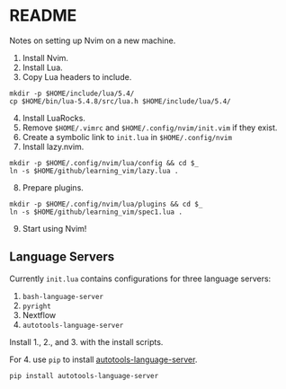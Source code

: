 # README

Notes on setting up Nvim on a new machine.

1. Install Nvim.
2. Install Lua.
3. Copy Lua headers to include.

```console
mkdir -p $HOME/include/lua/5.4/
cp $HOME/bin/lua-5.4.8/src/lua.h $HOME/include/lua/5.4/
```

4. Install LuaRocks.
5. Remove `$HOME/.vimrc` and `$HOME/.config/nvim/init.vim` if they exist.
6. Create a symbolic link to `init.lua` in `$HOME/.config/nvim`
7. Install lazy.nvim.

```console
mkdir -p $HOME/.config/nvim/lua/config && cd $_
ln -s $HOME/github/learning_vim/lazy.lua .
```

8. Prepare plugins.

```console
mkdir -p $HOME/.config/nvim/lua/plugins && cd $_
ln -s $HOME/github/learning_vim/spec1.lua .
```

9. Start using Nvim!

## Language Servers

Currently `init.lua` contains configurations for three language servers:

1. `bash-language-server`
2. `pyright`
3. Nextflow
4. `autotools-language-server`

Install 1., 2., and 3. with the install scripts.

For 4. use `pip` to install [autotools-language-server](https://autotools-language-server.readthedocs.io/en/latest/index.html).

```console
pip install autotools-language-server
```
